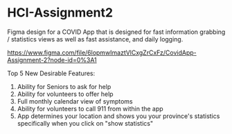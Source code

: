 # HCI-Assignment2

Figma design for a COVID App that is designed for fast information grabbing / statistics views as well as fast assistance, and daily logging. 

https://www.figma.com/file/6lopmwImaztVlCxgZrCxFz/CovidApp-Assignment-2?node-id=0%3A1

Top 5 New Desirable Features:
1. Ability for Seniors to ask for help
2. Ability for volunteers to offer help
3. Full monthly calendar view of symptoms
4. Ability for volunteers to call 911 from within the app
5. App determines your location and shows you your province's statistics specifically when you click on "show statistics" 
